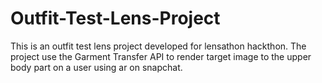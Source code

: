 # Outfit-Test-Lens-Project
This is an outfit test lens project developed for lensathon hackthon. The project use the Garment Transfer API to render target image to the upper body part on a user using ar on snapchat.
